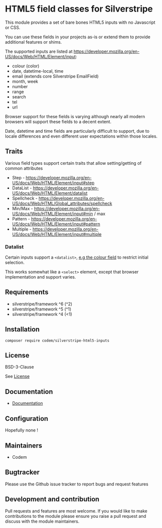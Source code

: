 # HTML5 field classes for Silverstripe

This module provides a set of bare bones HTML5 inputs with no Javascript or CSS.

You can use these fields in your projects as-is or extend them to provide additional features or shims.

The supported inputs are listed at https://developer.mozilla.org/en-US/docs/Web/HTML/Element/input:

+ colour (color)
+ date, datetime-local, time
+ email (extends core Silverstripe EmailField)
+ month, week
+ number
+ range
+ search
+ tel
+ url

Browser support for these fields is varying although nearly all modern browsers will support these fields to a decent extent.

Date, datetime and time fields are particularly difficult to support, due to locale differences and even different user expectations within those locales.

## Traits

Various field types support certain traits that allow setting/getting of common attributes

+ Step - https://developer.mozilla.org/en-US/docs/Web/HTML/Element/input#step
+ DataList - https://developer.mozilla.org/en-US/docs/Web/HTML/Element/datalist
+ Spellcheck - https://developer.mozilla.org/en-US/docs/Web/HTML/Global_attributes/spellcheck
+ Min/Max - https://developer.mozilla.org/en-US/docs/Web/HTML/Element/input#min / max
+ Pattern - https://developer.mozilla.org/en-US/docs/Web/HTML/Element/input#pattern
+ Multiple - https://developer.mozilla.org/en-US/docs/Web/HTML/Element/input#multiple

### Datalist

Certain inputs support a `<datalist>`, [e.g the colour field](./docs/en/002_inputs.md) to restrict initial selection.

This works somewhat like a `<select>` element, except that browser implementation and support varies.


## Requirements

+ silverstripe/framework ^6 (^2)
+ silverstripe/framework ^5 (^1)
+ silverstripe/framework ^4 (<1)

## Installation

```shell
composer require codem/silverstripe-html5-inputs
```

## License

BSD-3-Clause

See [License](./LICENSE.md)

## Documentation

* [Documentation](./docs/en/001_index.md)

## Configuration

Hopefully none !

## Maintainers

+ Codem

## Bugtracker

Please use the Github issue tracker to report bugs and request features

## Development and contribution

Pull requests and features are most welcome. If you would like to make contributions to the module please ensure you raise a pull request and discuss with the module maintainers.
